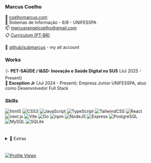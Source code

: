 ### **Marcus Coelho**

📃 <a href="https://coelhomarcus.com">coelhomarcus.com</a><br/>
🏫 Sistemas de Informação - 6/8 - UNIFESSPA<br/>
📫 marcusrangelcoelho@gmail.com<br/>
📋 <a href="https://docs.google.com/document/d/1wgOhwh-1YT-LRog9j1tvxzBVKfraoSzps1AiBGuSx9A/export?format=pdf" download>Curriculum (PT-BR)</a><br/>
<br/>
🦦 <a href="https://github.com/submarcus?tab=repositories" download>github/submarcus</a> - my alt account<br/>

### **Works**

🩺 **PET-SAÚDE / I&SD: Inovação e Saúde Digital no SUS** (Jul 2025 - Present)
<br/>
🦎 **Exception Jr** (Jul 2024 - Present): Empresa Junior UNIFESSPA, atuo como Desenvolvedor Full Stack<br/>

### **Skills**

<p>
<img alt="html5" src="https://img.shields.io/badge/-HTML-E34F26?style=plastic&logo=html5&logoColor=white" />
<img alt="CSS3" src="https://img.shields.io/badge/-CSS-1572B6?style=plastic&logo=css&logoColor=white" />
<img alt="JavaScript" src="https://img.shields.io/badge/-JavaScript-dba740?style=plastic&logo=javascript&logoColor=white" />
<img alt="TypeScript" src="https://img.shields.io/badge/-TypeScript-007ACC?style=plastic&logo=typescript&logoColor=white" />
<img alt="TailwindCSS" src="https://img.shields.io/badge/-Tailwind-50B3D0?style=plastic&logo=tailwindcss&logoColor=white" />
<img alt="React" src="https://img.shields.io/badge/-React-45b8d8?style=plastic&logo=react&logoColor=white" />
<img alt="next.js" src="https://img.shields.io/badge/-Next.js-000000?style=plastic&logo=next.js&logoColor=white" />
<img alt="Vite" src="https://img.shields.io/badge/-Vite-81A3F9?style=plastic&logo=vite&logoColor=white" />
<img alt="Go" src="https://img.shields.io/badge/-Go-00ADD8?style=plastic&logo=go&logoColor=white" />
<img alt="npm" src="https://img.shields.io/badge/-NPM-CB3837?style=plastic&logo=npm&logoColor=white" />
<img alt="NodeJS" src="https://img.shields.io/badge/-NodeJS-43853d?style=plastic&logo=Node.js&logoColor=white" />
<img alt="Express" src="https://img.shields.io/badge/-Express-13aa52?style=plastic&logo=express&logoColor=white" />
<img alt="PostgreSQL" src="https://img.shields.io/badge/-PostgreSQL-336791?style=plastic&logo=postgresql&logoColor=white" />
<img alt="MySQL" src="https://img.shields.io/badge/-MySQL-4479A1?style=plastic&logo=mysql&logoColor=white" />
<img alt="SQLite" src="https://img.shields.io/badge/-SQLite-003B57?style=plastic&logo=sqlite&logoColor=white" />
</p>

#

<details>
<summary>📂 Extras</summary>
<br/>

💭 [CafunTalk](https://cafuntalk.com) - Simple. Fast. History-free chat.

🖼️ [BakaNeo](https://marketplace.visualstudio.com/items?itemName=coelhomarcus.bakane) - The greatest VSCode theme ever!

📃 My blog: [coelhomarcus.com/blog](https://coelhomarcus.com/blog) (PT-BR)

**Others**

<p>
<img alt="macOS" src="https://img.shields.io/badge/-macOS-333?style=plastic&logo=apple&logoColor=white" />
<img alt="vscode" src="https://img.shields.io/badge/Visual%20Studio%20Code-007ACC?style=plastic&logo=visual-studio-code&logoColor=white" />
<img alt="Insomnia" src="https://img.shields.io/badge/-Insomnia-4000BF?style=plastic&logo=insomnia&logoColor=white" />
<img alt="Vercel" src="https://img.shields.io/badge/-Vercel-000000?style=plastic&logo=vercel&logoColor=white" />
<img alt="Figma" src="https://img.shields.io/badge/-Figma-F24E1E?style=plastic&logo=figma&logoColor=white" />
<img alt="Raycast" src="https://img.shields.io/badge/-Raycast-FF6363?style=plastic&logo=raycast&logoColor=white" />
<img alt="Todoist" src="https://img.shields.io/badge/-Todoist-E44332?style=plastic&logo=todoist&logoColor=white" />
<img alt="Notion" src="https://img.shields.io/badge/-Notion-000000?style=plastic&logo=notion&logoColor=white" />
<img alt="FileZilla" src="https://img.shields.io/badge/-FileZilla-BF0000?style=plastic&logo=filezilla&logoColor=white" />
<img alt="unity" src="https://img.shields.io/badge/Unity-000000?style=plastic&logo=unity&logoColor=white" />
<img alt="godot" src="https://img.shields.io/badge/Godot-478CBF?style=plastic&logo=godot-engine&logoColor=white" />
</p>

</details>

#

<a href="https://coelhomarcus.com"><img alt="Profile Views" src="https://komarev.com/ghpvc/?username=coelhomarcus&color=grey&style=plastic"/></a>

